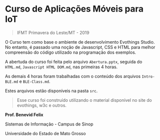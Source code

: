 # Curso de Aplicações Móveis para IoT 

> IFMT Primavera do Leste/MT - 2019

O Curso tem como base o ambiente de desenvolvimento Evothings Studio. No entanto, é passado uma noção de Javascript, CSS e HTML para melhor compreensão do código utilizado na programação dos exemplos.

A abertuda do curso foi feita pelo arquivo `Abertura.pptx`, seguida do `HTML.md`, `Javascript HTML DOM.md`, nas primeiras 4 horas.

As demais 4 horas foram trabalhadas com o conteúdo dos arquivos `Intro-BLE.md` e `BLE-Class.md`.

Estes arquivos estão disponíveis na pasta `src`.

> Esse curso foi construído utilizando o material disponível no site do evothings, w3c e outros.

**Prof. Benevid Felix**

Sistemas de Informação - Campus de Sinop

Universidade do Estado de Mato Grosso

